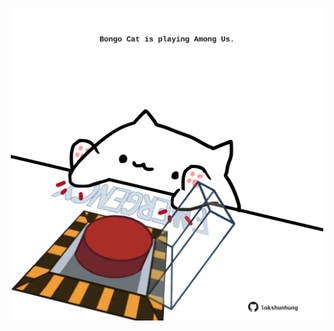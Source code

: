 <!-- built at 01/07/2025, 17:01:15 UTC -->
<p align="center">
  <img width="500" height="500" src="./ReadmeImage.svg">
</p>
